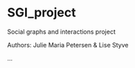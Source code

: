 # SGI_project
Social graphs and interactions project

Authors: Julie Maria Petersen & Lise Styve

...

